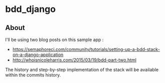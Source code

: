 # bdd_django

## About

I'll be using two blog posts on this sample app :

- https://semaphoreci.com/community/tutorials/setting-up-a-bdd-stack-on-a-django-application
- http://whoisnicoleharris.com/2015/03/19/bdd-part-two.html

The history and step-by-step implementation of the stack will be available
within the commits history.